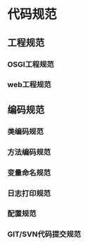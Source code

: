#  代码规范

##  工程规范

### OSGI工程规范

### web工程规范

##  编码规范

### 类编码规范

### 方法编码规范

### 变量命名规范

### 日志打印规范

### 配置规范

### GIT/SVN代码提交规范

##  